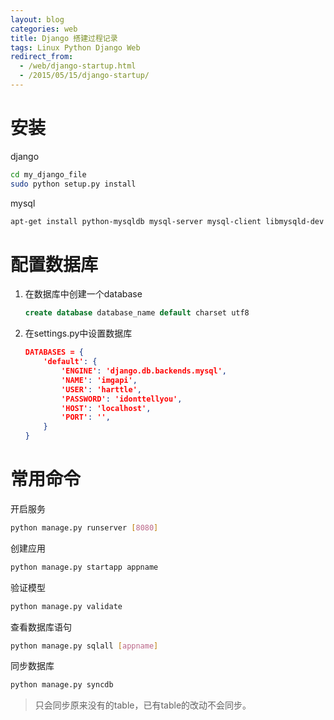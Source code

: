 ```yaml
---
layout: blog
categories: web
title: Django 搭建过程记录
tags: Linux Python Django Web
redirect_from:
  - /web/django-startup.html
  - /2015/05/15/django-startup/
---
```


# 安装

django

```bash
cd my_django_file
sudo python setup.py install
```
        
mysql

```bash
apt-get install python-mysqldb mysql-server mysql-client libmysqld-dev
```

# 配置数据库

1. 在数据库中创建一个database

    ```sql
    create database database_name default charset utf8
    ```
    
2. 在settings.py中设置数据库

    ```json
    DATABASES = {
        'default': {
            'ENGINE': 'django.db.backends.mysql', 
            'NAME': 'imgapi',  
            'USER': 'harttle',
            'PASSWORD': 'idonttellyou',
            'HOST': 'localhost',  
            'PORT': '',    
        }
    }
    ```

# 常用命令

开启服务

```bash
python manage.py runserver [8080]
```

创建应用

```bash
python manage.py startapp appname
```

验证模型

```bash	
python manage.py validate
```

查看数据库语句

```bash	
python manage.py sqlall [appname]
```
			
同步数据库
	
```bash	
python manage.py syncdb
```

> 只会同步原来没有的table，已有table的改动不会同步。
	

